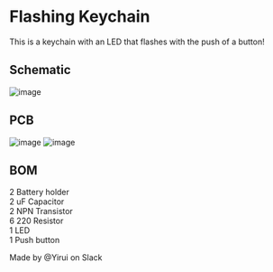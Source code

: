 # Flashing Keychain

This is a keychain with an LED that flashes with the push of a button!

## Schematic
![image](https://github.com/user-attachments/assets/71aae21d-9310-45b9-9587-2ee6812afb4a)

## PCB
![image](https://github.com/user-attachments/assets/88128b35-9e84-419d-81c0-8b90392dbd8b)
![image](https://github.com/user-attachments/assets/13e5ace3-d028-460c-810f-6ffbf6f20d2f)

## BOM
2 Battery holder\
2 uF Capacitor\
2 NPN Transistor\
6 220 Resistor\
1 LED\
1 Push button


Made by @Yirui on Slack
